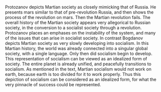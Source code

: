Protozanov depicts Martian society as closely mimicking that of Russia. He presents mars similar to that of pre-revolution Russia, and then shows the process of the revolution on mars. Then the Martian revolution fails. The overall history of the Martian society appears very allegorical to Russian society, in the conversion to a socialist society through a revolution.  Protozanov places an emphases on the instability of the system, and many of the issues that can arise in socialist society.
In contrast Bogdanov depicts Martian society as very slowly developing into socialism. In this Martian history, the world was already connected into a singular global society, with a single language. Only then did socialism begin to develop. This representation of socialism can be viewed as an idealized form of society. The entire planet is already unified, and peacefully transitions to socialism. As mentioned in the text, Martian socialism would not work on earth, because earth is too divided for it to work properly. Thus this depiction of socialism can be considered as an idealized form, for what the very pinnacle of success could be represented.
